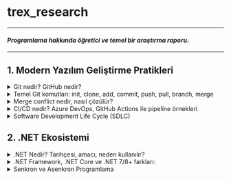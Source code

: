 # trex_research
***
#### *Programlama hakkında öğretici ve temel bir araştırma raporu.*
***

## 1. Modern Yazılım Geliştirme Pratikleri

<details>
<summary>Git nedir? GitHub nedir?</summary>
    
* Kısaca açıklamak gerekirse, Git bir versiyon kontrol sistemidir. Ancak Git'i bu şekilde açıklamak tabiri caizse hakkını yemek olur. Git, diğer versiyon kontrol sistemlerine kıyasla (CVS, Subversion, Perforce vb.) dosyaları çok farklı bir şekilde ele alır. Bu vizyoner tavrı sayesinde Git, günümüzde yazılımcıların vazgeçilmezi olmuştur.
* Git'in dosyaları ele alma sisteminden bahsetmek gerekirse, diğer versiyon kontrol sistemleri dosyaları bir bütün olarak ele alırken, Git dosyaların adeta neye benzediğini kaydeder , bir nevi fotoğrafını çeker, ve böylelikle her işlemde dosyaları oradan oraya taşımak yerine yalnızca son değişiklikleri birbiriyle kıyaslayarak veri tabanına alır. Yalnız bu 'fotoğraflar' şüphelenebileceği gibi veri kayıpları olabilecek bir şekilde çalışmazlar. Git, kullandığı bir algoritma sayesinde dosyaların içeriklerinden 40 karakterlik bir string oluşturur. Bu sisteme SHA-1 hash adı verilir. Git, dosyaları bu hash string'leri kullanarak kıyaslar. Bu sayede Git hem her versiyonda bütün dosya değişiklikleri yapmayarak depolama alanından ve veri aktarımından tasarruf etmiş olur, hem de bu akıllı mekanizması sayesinde kendisinin haberi olmayan herhangi bir dosya değişikliği, silinmesi vb., yapılmasına izin vermez. Kısaca Git, dosyaların her versiyonunu kaydetmez ancak dosyaların her versiyonuna erişim sağlayabilir çünkü dosyalarda yapılan değişiklikleri kaydeder.
* Örnek bir SHA-1 hash string'i:
    * `24b9da6552252987aa493b52f8696cd6d3b00373`
* GitHub bir Git sunucusudur. Git ile depolanmış kodların host'lanabildiği bir uzak bilgisayar, bir nevi buluttur. GitLab, Gitea, Bitbucket, Gogs gibi farklı Git sunucuları da mevcuttur. Şu anda yazılımcılar arasında en popüler olanı GitHub'dır.

</details>

<details>
<summary>Temel Git komutları: init, clone, add, commit, push, pull, branch, merge</summary>

* **init**: Boş bir Git repository'si oluşturur. Repository, Git'in üzerinde versiyon kontrolü yapacağı klasörlere verilen addır.
    * `cd Desktop` Masaüstüne gittim.
    * `mkdir trex_research` 'trex_research' adlı bir klasör oluşturdum.
    * `git init` 'trex_research' adında bir Git repository'si oluşturdum.
    * `ls` Şu anda klasör boş.
* README.md dosyasını manuel bir şekilde oluşturdum. Markdown dosyasını JupyterLab kullanarak düzenledim.
* **add**: Modified stage'de olan bir dosyayı, staged olmak üzere, gelecek commit'e ekler.
    * `git add README.md` 'README.md' Markdown dosyamı bir sonraki commit'e eklemek için işaretledim.
* *Git sisteminde modified, staged ve committed olmak üzere üç dosya türü vardır. Modified, Git'in local veritabanından farklı olan, üzerinde değişiklik yapılmış dosyalardır. Staged, bir sonraki commit'e eklenmek üzere add komutu ile işaretlenmiş dosyalardır. Committed, commit komutu ile yerel veritabanına eklenmiş dosyalardır.*
* **commit**: 'add' komutu ile eklenmiş, staged duruma gelmiş, bütün dosyaları committed duruma getirir yani yerel veritabanına ekler. Dosyaları 'push' komutu ile sunucuya yüklenmek üzere adeta paketler ve etiketler.
    * `git commit -m "paket mesajı"` Staged duruma getirdiğim bütün dosyalarımı (yalnızca 'README.md') bir sonraki 'push'ta GitHub'a yüklemek için paketledim, yerel veritabanına kaydettim.
    * Eğer '-m' ve beraberinde bir paket mesajı kullanmazsak Git bizi Vim veya Nano gibi bir text editor'e yönlendirir. Ben bunun yerine mesajımı '-m' kullanarak tek komutta eklemeyi tercih ediyorum.
* **push**: Sunucuya yüklenmek üzere paketlenmiş yerel veritabanındaki bütün değişiklikleri sunucuya gönderir.
    * `git push` 'README.md' dosyasını GitHub'a yükledim.
* **fetch**: Sunucudaki versiyon ile yerel veritabanındaki versiyonu kıyaslar, sunucudaki güncelse değişiklikleri alır.
    * `git fetch` Sunucudaki 'README.md' ile yerel aynı.
* **merge**: 'fetch' ile aldığı değişiklikleri yerel dosyalarla birleştirir. Branch'ları birleştirmek için de kullanılır.
    * `git merge` Already up to date.
* **pull**: 'fetch' ve sonrasında 'merge' uygular.
    * `git pull` Already up to date.
* **branch**: Var olan versiyonun ikisi birbiriyle çakışmayan bir klonunu üretir. Bir nevi paralel evren gibi çalışır. Başka branch'taki değişiklikler ana branch'i etkilemez.
    * `git branch test` 'test' adında bir branch oluşturur.
    * `git branch` '* main' ve 'test' olmak üzere iki branch görünüyor. '* main' şu anda main branch'teyiz demek.
* **checkout**: branch'lar arası geçiş yapmayı sağlar.
    * `git checkout test` main branch'tan çıkar ve test adındaki branch'a girer.
    * `git branch` 'main' ve '* test' olmak üzere iki branch görünüyor. Şu anda test'teyiz.
    * Burada yapacağımız bütün 'add', 'commit', 'push' işlemleri test branch'ın içerisinde olacak.
</details>

<details>
<summary>Merge conflict nedir, nasıl çözülür?</summary>

* Merge conflict, iki branch'ın 'merge'lenirken bir dosyanın aynı yerinde farklı değişiklikler yapılmış olmasından kaynaklanan 'merge'lenememe durumudur. Git, aynı yerde birbirinden farklı iki değişikliği nasıl ele alması gerektiğini bilemez ve hata verir. Dosyada çakışan bölge(ler),
    * `<<<<<<<HEAD` ve `=======`
* arasında gösterilir. Bu kısımda hangi versiyonun kabul edileceği yazılımcı tarafından manuel şekilde belirlenir ve ancak böyle 'merge' işlemi gerçekleşebilir.
</details>

<details>
<summary>CI/CD nedir? Azure DevOps, GitHub Actions ile pipeline örnekleri</summary>

* **CI (Continuous Integration)**: CI basitçe kodunuzu sıklıkla ortak branch'e yüklemek, kendi kodunuzu da ortak kodu da güncel tutmak demektir. Yazılımcılar kodlarını kendi local branch'lerinde tutma eğilimi gösterebilirler. Bu prensip, bu duruma karşı olarak yazılımcıların kodlarını sıklıkla paylaşmaları gerektiğini söyler.
* **CD (Continuous Delivery)**: CD, otomatik testler vb. kullanarak değişiklik yaptığınız kodunuzu da daima 'deployable' yani yayımlanabilir bir durumda tutma prensibidir.
* CI/CD pipeline dediğimiz şey basitçe bir yazılımcı ortak branch'e bir kod yüklediği zaman kodun otomatik şekilde yayımlanana kadar geçtiği adımlardır. Ortak branch'e bir kod yüklendiğinde, bu kodu önceden belirlenmiş testlere otomatik bir şekilde sokup, daha sonra projeyi otomatik bir şekilde build'leyip, süreç içerisinde herhangi bir sorun çıkmazsa da otomatik bir şekilde yayımlanmasına yarar. Çıkan bir sorunda da işlem durur ve ilgili yazılımcıya bildirim gider.
* Ortak branch'e her güncelleme geldiği zaman manuel bir şekilde kodları birleştirip test etmek ve yayımlamak insan hatalarına izin veren, yavaş ve verimsiz bir yöntem olduğu için pipeline çok kullanışlıdır.
* Basit bir GitHub Actions pipeline örneği: `trex_research/.github/workflows/hello-world.yml`
    * <pre> name: Basit Pipeline
        on: [push]
        jobs:
          hello-job:
            runs-on: ubuntu-latest
            steps:
              - name: Merhaba Dünya Yaz
                run: echo "Merhaba, dünya!"</pre>
    * Bu oldukça basit bir pipeline örneğidir. Tanımda anlatıldığı gibi otomatik test uygulama ve program deploy'lama işlevi yok ancak yeni kod geldiğinde GitHub'da repository'nin içindeki Actions terminalinde "Merhaba dünya!" yazıyor.
    * CI/CD kavramı bir .NET projesinde tıpkı diğer alanlarda kullanıldığı gibi kullanılabilir. Projeye yapılan katkılar otomatik testlerden geçip otomatik build'lenerek yine otomatik bir şekilde deploy'lanabilir.
</details>

<details>
<summary>Software Development Life Cycle (SDLC)</summary>

* Yazılım geliştirme sürecinin aşamaları, kaynaktan kaynağa değişmekle birlikte 6-7 adımdan oluşur.
    * **1.) Adım: Planlama**: Projenin büyüklüğü, kapsamlılığı, karmaşıklığı, içeriği, gereksinimleri, hedefleri ve özellikle neye ihtiyacının *olmadığı* bu aşamada belirlenir.
        * İlerleyen zamanlarda 'feature-creep' yaşamamak için projenin çapı daha ilk aşamadan belirlenmelidir.
    * **2.) Adım: Analiz ve Gereksinim Oluşturma**: Bu aşamada projenin özellikleri belirlenir. Bir yazılım projesinde yazılım gereksinimlerini (SR - Software Requirements) doğru oluşturmak çok önemlidir. Projenin geliştirilme sürecinin neredeyse tamamına yön verecek kritik bir aşamadır. Eğer proje çapı birinci aşamada tutarlı belirlendiyse ve bu aşamada çapa yönelik gereksinimler isabetli ve verimli şekilde oluşturulduysa bu projenin programlama süreci görece rahat geçecektir.
    * **3.) Adım: Mimari Dizaynı**: Bu aşamada projenin kodlarının mimarisi belirlenir. Arayüz tasarımları yapılır. Amaca en uygun yöntemler kullanılmak üzere seçilir. Aynı zamanda bu aşamada projenin siber güvenliği de düşünülebilir.
    * **4.) Adım: Kodlama**: Bu aşamada önceki adımlarda oluşturulmuş özellikler, fonksiyonlar, planlar ve kurallar uygulanarak proje kodlanır. Kullanılacak uygun yazılım dilleri seçilir, kodlar oluşturulur.
    * **5.) Adım: Testler**: Bu aşamada yazılmış olan kodların ekstrem noktaları, güvenlik açıkları, entegrasyonları, fonksiyonları, hepsi tek tek test edilir. Bu aşamadan önce hiç test uygulanmadığı düşünülmesin, bu aşamaya kadar küçük testler hep uygulanır ancak bu aşamada her şeyin kapsamlı testleri yazılır ve olabildiğince bug'sız bir program oluşturulmaya çalışılır.
    * **6.) Adım: Yayımlama**: Bu aşamada program adım adım yayımlanmaya başlar. Önce 'beta' diye adlandırılan, programın sınırla sayıda kullanıcıya ulaştırıldığı bir aşamaya girilir ve programın genel kullanıcı kullandığında nasıl bir deneyim sunduğu gözlemlenir. Gözden kaçmış pürüzler bu aşamada toparlanır ve ardından program yayımlanır.
    * **7.) Adım: Bakım**: Artık programın zaman içerisinde tespit edilememiş, mümkün olduğunca az, bug'ları ortaya çıkmaya başlar. Onları düzeltmek, programı değişen ihtiyaçlara göre güncellemek, destek vermek, bu aşamanın işidir. DevOps (development-IT operation) takımları bu aşamada CI/CD kullanarak programı günceller ve düzeltir.
* Bir yazılımcının sadece kod yazmaktan çok daha fazlasını bilmesi gerektiği bu anlatılan adımlardan aşikardır. Bir yazılımcı bu süreçte proje maliyeti hesaplama, kullanıcı isteklerini öğrenme, dil hakimiyeti ve hangi durumda hangi dilin kullanılması gerektiği hakkında tecrübe vb. çeşitli kabiliyetlere ihtiyaç duyar. Yazılım geliştirme sürecinde her aşamada yazılımcının rolü çok büyüktür.
</details>

## 2. .NET Ekosistemi

<details>
<summary>.NET Nedir? Tarihçesi, amacı, neden kullanılır?</summary>

* *.NET Tarihçesi*:
    * 90'ların sonunda Microsoft .NET platformunun ilk adımlarını attı. 2000 yılında C# yazılım dili duyuruldu. .NET Framework ve C#, .NET platformunu oluşturdu. 2014 yılında Microsoft, .NET Core'u duyurdu. .NET Framework'ün aksine açık kaynak kodlu, platformlar arası çalışabilen .NET Core ile beraber Microsoft, geçmiş kütüphaneleri de açık kaynak kodluya çevirdi. Bu platformun gelecekteki bütün .NET platformlarının temeli olacağı öne sürüldü. 2016'da .NET Core 1.0 ve Visual Studio Update 3 çıktı ve .NET Core'da yazılım geliştirme başladı. 2017'de .NET Core 2.0, Visual Studio 2017 15.3, ASP.NET Core 2.0 ve Entity Framework Core 2.0 çıktı. 2018'de önce .NET Core 2.1 ve Aralık ayında .NET Core 2.2 çıktı. 2019'da .NET Core 3 çıktı. .NET Core 3, Windows masaüstü uygulaması geliştirmeye olanak sağlıyordu ayrıca olağanüstü performans geliştirmeleri ve ek kütüphanelerle geliyordu. 2020'de .NET 5.0 çıktı. İsimden 'core' ibaresi kaldırıldı ve 4.0 versiyon sayısı atlandı. 2021'de .NET 6.0, 2022'de .NET 7.0, 2023'te .NET 8.0 ve 2024'te son versiyon olan .NET 9.0 çıktı.
    * Büyük versiyon geçişleri geçmiş API'ları bozuyorken küçük güncellemeler hata düzeltmeleri, ek kütüphaneler ve performans geliştirmelerinden oluşuyordu.
</details>

<details>
<summary>.NET Framework, .NET Core ve .NET 7/8+ farkları:</summary>
    
|Özellik| .NET Framework   | .NET Core | .NET 7/8+  |
|:-----------------:|:-----------------:|:-----------------:|:-----------------:|
|Platform desteği|Yalnızca Windows'ta çalışır|Platformlar arası çalışır(Linux,Windows,Mac vb.)|Platformlar arası çalışır|
|Güncellemeler|Güncelleme almaz|Güncelleme almaz|Güncelleme almaya devam eder|
|Kaynak kodu|Açık kaynak kodlu değil|Açık kaynak kodlu|Açık kaynak kodlu|
|Desteklediği araçlar|Visual Studio|Visual Studio, VS Code, CLI araçları|Visual Studio, VS Code, CLI araçları|
|Kullanım alanları|Eski Windows uygulamaları|Çoklu platform uygulamaları, Web, API, Mikroservis|Modern çoklu platform uygulamaları, Bulut, Web API ve dahası|
|Performans|Kıyasla düşük|Ortalama|En iyi performans|
</details>

<details>
<summary>Senkron ve Asenkron Programlama</summary>

* async, await, Task, Configureawait gibi anahtar kavramlar:
    * **async**: Kendinden sonraki kodun çalışması için işini bitirmesi gerekmeyen kod bloklarında kullanılır. *Aynı anda* birden fazla iş yapmak için kullanılır. Örneğin, programda kullanıcı ile alakasız ama yapılması gereken bir iş varsa, bu işi kullanıcı deneyimini hiç etkilemeden, arkaplanda, halletmek için **async** kullanılabilir.
    * **await**: Bitmesi uzun sürmesi beklenen kodlardan önce kullanılır. Yazılım diline bu işin bitmesini beklerken diğer satırlarla ilgilenmesi gerektiğini ama bu iş bittiğinde buraya geri döneceğini söyler.
    * **Task**: **await** ile birlikte çağırılacak **async** işi belirtir.
    * **Configureawait**: Varsayılan olarak açık gelir. *.Configureawait(false)* diyerek kapatılabilir. Bir görev bittiğinde başladığı akışa (thread) geri dönmesi anlamına gelir. Kullanıcı arayüzü uygulamalarında kapatılmamasına özen gösterilmelidir zira kullanıcı arayüzleri akış değiştirerek çalışamazlar. Kütüphane kodlarında kapatılması mantıklı olabilir.

* dotnet --info çıktısı ve yorumlama:
    ```
    .NET SDK:
     Version:           8.0.412
     Commit:            819e1a9566
     Workload version:  8.0.400-manifests.9cf71931
     MSBuild version:   17.11.31+933b72e36
    
    Runtime Environment:
     OS Name:     Mac OS X
     OS Version:  15.6
     OS Platform: Darwin
     RID:         osx-arm64
     Base Path:   /usr/local/share/dotnet/sdk/8.0.412/
    
    .NET workloads installed:
    Configured to use loose manifests when installing new manifests.
    There are no installed workloads to display.
    
    Host:
      Version:      8.0.18
      Architecture: arm64
      Commit:       ef853a7105
    
    .NET SDKs installed:
      8.0.412 [/usr/local/share/dotnet/sdk]
    
    .NET runtimes installed:
      Microsoft.AspNetCore.App 8.0.18 [/usr/local/share/dotnet/shared/Microsoft.AspNetCore.App]
      Microsoft.NETCore.App 8.0.18 [/usr/local/share/dotnet/shared/Microsoft.NETCore.App]
    
    Other architectures found:
      None
    
    Environment variables:
      Not set
    
    global.json file:
      Not found
    
    Learn more:
      https://aka.ms/dotnet/info
    
    Download .NET:
      https://aka.ms/dotnet/download
    ```
    * .NET 8.0.412 versiyonu kurulu. arm64 mimarili işlemcide Mac OS işletim sistemi üzerinde çalışıyor. Henüz workload yüklenmemiş.
 
* arrow function (=>) ifadesinin C#'taki yeri:
    * Tek satırda fonksiyon tanımlama:
      ```
      static int Multiply(int x, int y) => x * y;
      ```
    * Lambda ifadesi:
      ```
      Func<int, int> square = n => n * n;
      ```
</details>



